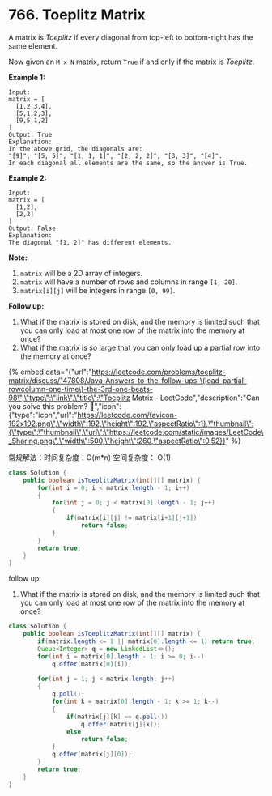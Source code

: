 # 766. Toeplitz Matrix



A matrix is _Toeplitz_ if every diagonal from top-left to bottom-right has the same element.

Now given an `M x N` matrix, return `True` if and only if the matrix is _Toeplitz_.  
 

**Example 1:**

```text
Input:
matrix = [
  [1,2,3,4],
  [5,1,2,3],
  [9,5,1,2]
]
Output: True
Explanation:
In the above grid, the diagonals are:
"[9]", "[5, 5]", "[1, 1, 1]", "[2, 2, 2]", "[3, 3]", "[4]".
In each diagonal all elements are the same, so the answer is True.
```

**Example 2:**

```text
Input:
matrix = [
  [1,2],
  [2,2]
]
Output: False
Explanation:
The diagonal "[1, 2]" has different elements.
```

  
**Note:**

1. `matrix` will be a 2D array of integers.
2. `matrix` will have a number of rows and columns in range `[1, 20]`.
3. `matrix[i][j]` will be integers in range `[0, 99]`.

  
**Follow up:**

1. What if the matrix is stored on disk, and the memory is limited such that you can only load at most one row of the matrix into the memory at once?
2. What if the matrix is so large that you can only load up a partial row into the memory at once?

{% embed data="{\"url\":\"https://leetcode.com/problems/toeplitz-matrix/discuss/147808/Java-Answers-to-the-follow-ups-\(load-partial-rowcolumn-one-time\)-the-3rd-one-beats-98\",\"type\":\"link\",\"title\":\"Toeplitz Matrix - LeetCode\",\"description\":\"Can you solve this problem? 🤔\",\"icon\":{\"type\":\"icon\",\"url\":\"https://leetcode.com/favicon-192x192.png\",\"width\":192,\"height\":192,\"aspectRatio\":1},\"thumbnail\":{\"type\":\"thumbnail\",\"url\":\"https://leetcode.com/static/images/LeetCode\_Sharing.png\",\"width\":500,\"height\":260,\"aspectRatio\":0.52}}" %}

常规解法：时间复杂度：O\(m\*n\) 空间复杂度： O\(1\)

```java
class Solution {
    public boolean isToeplitzMatrix(int[][] matrix) {
        for(int i = 0; i < matrix.length - 1; i++)
        {
            for(int j = 0; j < matrix[0].length - 1; j++)
            {
                if(matrix[i][j] != matrix[i+1][j+1])
                    return false;
            }
        }
        return true;
    }
}
```



follow up:



1. What if the matrix is stored on disk, and the memory is limited such that you can only load at most one row of the matrix into the memory at once?

```java
class Solution {
    public boolean isToeplitzMatrix(int[][] matrix) {
        if(matrix.length <= 1 || matrix[0].length <= 1) return true;
        Queue<Integer> q = new LinkedList<>();
        for(int i = matrix[0].length - 1; i >= 0; i--)
            q.offer(matrix[0][i]);
        
        for(int j = 1; j < matrix.length; j++)
        {
            q.poll();
            for(int k = matrix[0].length - 1; k >= 1; k--)
            {
                if(matrix[j][k] == q.poll())
                    q.offer(matrix[j][k]);
                else
                    return false;
            }
            q.offer(matrix[j][0]);
        }
        return true;
    }
}
```





